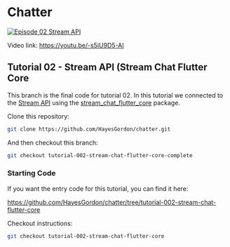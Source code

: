 # Chatter

[![Episode 02 Stream API](https://img.youtube.com/vi/-s5iU9D5-AI/0.jpg)](https://youtu.be/-s5iU9D5-AI)

Video link: https://youtu.be/-s5iU9D5-AI

## Tutorial 02 - Stream API (Stream Chat Flutter Core

This branch is the final code for tutorial 02. In this tutorial we connected to the [Stream API](https://getstream.io/) using the [stream_chat_flutter_core](https://pub.dev/packages/stream_chat_flutter_core) package.

Clone this repository:

```bash
git clone https://github.com/HayesGordon/chatter.git
```

And then checkout this branch:

```bash
git checkout tutorial-002-stream-chat-flutter-core-complete
```

### Starting Code

If you want the entry code for this tutorial, you can find it here:

https://github.com/HayesGordon/chatter/tree/tutorial-002-stream-chat-flutter-core

Checkout instructions:

```bash
git checkout tutorial-002-stream-chat-flutter-core
```
